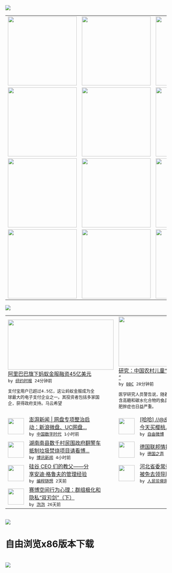 

<a href="https://github.com/greatfire/z/raw/master/FreeBrowser.apk"><img src="https://raw.githubusercontent.com/greatfire/wiki/master/x/header.png" /></a><table><tr><td width="262" align="center" valign="center"><a href="https://github.com/greatfire/wiki/wiki/nyt" title="纽约时报中文网 国际纵览"><img src="https://raw.githubusercontent.com/greatfire/wiki/master/x/nyt_flag.png" width="215"/></a></td><td width="262" align="center" valign="center"><a href="https://github.com/greatfire/wiki/wiki/dw" title=""><img src="https://raw.githubusercontent.com/greatfire/wiki/master/x/dw_flag.png" width="215"/></a></td><td width="262" align="center" valign="center"><a href="https://github.com/greatfire/wiki/wiki/rmjd" title=""><img src="https://raw.githubusercontent.com/greatfire/wiki/master/x/rmjd_flag.png" width="215"/></a></td></tr><tr><td width="262" align="center" valign="center"><a href="https://github.com/paopaonetizen/website" title="泡泡 - 未经审查的互联网信息"><img src="https://raw.githubusercontent.com/greatfire/wiki/master/x/pp_flag.png" width="215"/></a></td><td width="262" align="center" valign="center"><a href="https://github.com/getlantern/mirror" title="以及自由微博和GreatFire.org官方中文论坛"><img src="https://raw.githubusercontent.com/greatfire/wiki/master/x/lantern_flag.png" width="215"/></a></td><td width="262" align="center" valign="center"><a href="https://github.com/cdtmirrors/m/" title=""><img src="https://raw.githubusercontent.com/greatfire/wiki/master/x/cdt_flag.png" width="215"/></a></td></tr><tr><td width="262" align="center" valign="center"><a href="https://github.com/program-think/blog" title="编程随想的博客"><img src="https://raw.githubusercontent.com/greatfire/wiki/master/x/pt_flag.png" width="215"/></a></td><td width="262" align="center" valign="center"><a href="https://github.com/greatfire/wiki/wiki/bbc" title=""><img src="https://raw.githubusercontent.com/greatfire/wiki/master/x/bbc_flag.png" width="215"/></a></td><td width="262" align="center" valign="center"><a href="https://github.com/freeweibo/s" title="自由微博 - 匿名和不受屏蔽的新浪微博搜索"><img src="https://raw.githubusercontent.com/greatfire/wiki/master/x/fw_flag.png" width="215"/></a></td></tr><tr><td width="262" align="center" valign="center"><a href="https://github.com/greatfire/wiki/wiki/google" title=""><img src="https://raw.githubusercontent.com/greatfire/wiki/master/x/google_flag.png" width="215"/></a></td><td width="262" align="center" valign="center"><a href="https://github.com/bxnews/boxun" title=""><img src="https://raw.githubusercontent.com/greatfire/wiki/master/x/bx_flag.png" width="215"/></a></td><td width="262" align="center" valign="center"><a href="https://github.com/greatfire/wiki/wiki/open-source" title="欢迎访问GreatFire.org开发者项目网站"><img src="https://raw.githubusercontent.com/greatfire/wiki/master/x/open-source_flag.png" width="215"/></a></td></tr></table><img src="https://raw.githubusercontent.com/greatfire/wiki/master/x/newsfeed text.png" /><table cols="4"><tr><td colspan="2" width="380"><a href="https://d3qlz4p8smvoli.cloudfront.net/technology/20160427/t27db-ant/"><img src="https://static01.nyt.com/images/2016/04/27/business/27DB-ANT/27DB-ANT-articleLarge.jpg" width="330" height="156"/></a></br><a href="https://d3qlz4p8smvoli.cloudfront.net/technology/20160427/t27db-ant/">阿里巴巴旗下蚂蚁金服融资45亿美元</a></br><kbd> by <a href="http://m.cn.nytimes.com/">纽约时报</a> 24分钟前 </kbd></br><pre>支付宝用户已超过4.5亿，这让蚂蚁金服成为全<br/>球最大的电子支付企业之一。其投资者包括多家国<br/>企，获得政府支持。马云希望</pre></td><td colspan="2" width="380"><a href="http://www.bbc.com/zhongwen/simp/science/2016/04/160427_china_rural_children_junk_food"><img src="http://a.files.bbci.co.uk/worldservice/live/assets/images/2016/04/27/160427034257_china_obesity_children_144x81__nocredit.jpg" width="330" height="156"/></a></br><a href="http://www.bbc.com/zhongwen/simp/science/2016/04/160427_china_rural_children_junk_food">研究：中国农村儿童“吃更多垃圾食品而肥胖<br/>”</a></br><kbd> by <a href="http://www.bbc.co.uk/zhongwen/simp">BBC</a> 28分钟前 </kbd></br><pre>医学研究人员警告说，随着中国农村儿童摄入西式<br/>含高糖和碳水化合物的食品越来越多，农村儿童的<br/>肥胖症也日益严重。</pre></td></tr><tr><td><img src="http://i0.wp.com/chinadigitaltimes.net/chinese/files/2016/04/611.jpg?resize=550%2C864" width="50" height="50"/></td><td width="280"><a href="http://feedproxy.google.com/~r/chinadigitaltimes/IyPt/~3/nbaDCs_YRT4/">澎湃新闻 | 网盘专项整治启<br/>动：新浪微盘、UC网盘...</a></br><kbd> by <a href="http://chinadigitaltimes.net/chinese/">中国数字时代</a> 1小时前 </kbd></td><td><img src="https://raw.githubusercontent.com/greatfire/wiki/master/x/fw_logo.png" width="50" height="50"/></td><td width="280"><a href="https://freeweibo.com/weibo/3968798476621472">[哈哈] //@皮涛-皮皮：<br/>今天买樱桃，一问15一...</a></br><kbd> by <a href="https://freeweibo.com/">自由微博</a> 3小时前 </kbd></td></tr><tr><td><img src="http://www.boxun.com/news/images/2016/04/201604270125china1.jpg" width="50" height="50"/></td><td width="280"><a href="http://www.boxun.com/news/gb/china/2016/04/201604270125.shtml">湖南南县数千村民围政府翻警车<br/>抵制垃圾焚烧项目请看博...</a></br><kbd> by <a href="http://www.boxun.com">博讯新闻</a> 4小时前 </kbd></td><td><img src="http://www.dw.com/image/0,,19216347_302,00.jpg" width="50" height="50"/></td><td width="280"><a href="http://dw.com/p/1Id8Q?maca=chi-GK-text-greatfire-all-chinese-15625-xml-mrss">德国联邦情报局局长离职</a></br><kbd> by <a href="http://dw.de">德国之声</a> 8小时前 </kbd></td></tr><tr><td><img src="https://lh3.googleusercontent.com/sMUbBGt-8JQpr_t2wogfT7BYFCdefXSgRC9jTjI2qgBafnr-rGigfkDtOFi1M1SUGdbCC2_nOXUzp-QGv5t5FtDlrsVfYlxliT6cDvuSeTcpRLJJm3QoYtY4GTgUslBVboo8MCcPzLU" width="50" height="50"/></td><td width="280"><a href="http://feedproxy.google.com/~r/programthink/~3/drmgGUT99k4/Andy-Grove-Quotes-on-Leadership.html">硅谷 CEO 们的教父——分<br/>享安迪·格鲁夫的管理经验</a></br><kbd> by <a href="http://program-think.blogspot.com">编程随想</a> 2天前 </kbd></td><td><img src="https://raw.githubusercontent.com/greatfire/wiki/master/x/rmjd_logo.png" width="50" height="50"/></td><td width="280"><a href="http://www.rmjdw.com//yongguandangan/20160424/15526.html">河北省委常委、政法委书记张越<br/>被免去领导职务 </a></br><kbd> by <a href="http://www.rmjdw.com/">人民监督网</a> 2天前 </kbd></td></tr><tr><td><img src="https://pao-pao.net/sites/pao-pao.net/files/styles/large/public/xia_pian_wen_zhong_tu_.jpg?itok=PbTXxyjR" width="50" height="50"/></td><td width="280"><a href="https://pao-pao.net/article/684">赛博空间行为心理：群组极化和<br/>隐私“双刃剑”（下）</a></br><kbd> by <a href="https://pao-pao.net">泡泡</a> 26天前 </kbd></td></table></br><a href="https://github.com/greatfire/z/raw/master/FreeBrowser.apk"><img src="https://raw.githubusercontent.com/greatfire/wiki/master/x/download app.png" /></a><h1>自由浏览x86版本下载<h1><a href="https://github.com/greatfire/z/raw/master/FreeBrowser-x86.apk"><img src="https://raw.githubusercontent.com/greatfire/images/master/fb86.qr.png" /></a>